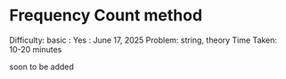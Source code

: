 # Frequency Count method

Difficulty: basic
 : Yes
: June 17, 2025
Problem: string, theory
Time Taken: 10-20 minutes

soon to be added